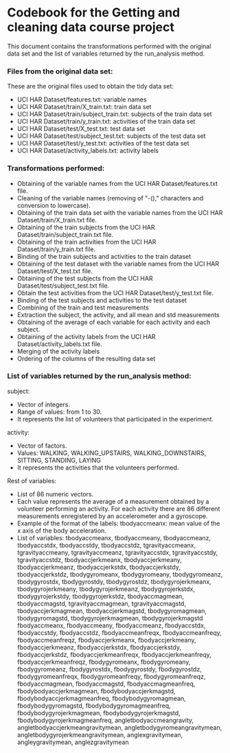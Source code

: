 Codebook for the Getting and cleaning data course project
===================

This document contains the transformations performed with the original data set and the list of variables returned by the run_analysis method.

### Files from the original data set:

These are the original files used to obtain the tidy data set:

* UCI HAR Dataset/features.txt: variable names
* UCI HAR Dataset/train/X_train.txt: train data set
* UCI HAR Dataset/train/subject_train.txt: subjects of the train data set
* UCI HAR Dataset/train/y_train.txt: activities of the train data set
* UCI HAR Dataset/test/X_test.txt: test data set
* UCI HAR Dataset/test/subject_test.txt: subjects of the test data set
* UCI HAR Dataset/test/y_test.txt: activities of the test data set
* UCI HAR Dataset/activity_labels.txt: activity labels

### Transformations performed:

* Obtaining of the variable names from the UCI HAR Dataset/features.txt file.
* Cleaning of the variable names (removing of "-()," characters and conversion to lowercase).
* Obtaining of the train data set with the variable names from the UCI HAR Dataset/train/X_train.txt file.
* Obtaining of the train subjects from the UCI HAR Dataset/train/subject_train.txt file.
* Obtaining of the train activities from the UCI HAR Dataset/train/y_train.txt file.
* Binding of the train subjects and activities to the train dataset
* Obtaining of the test dataset with the variable names from the UCI HAR Dataset/test/X_test.txt file.
* Obtaining of the test subjects from the UCI HAR Dataset/test/subject_test.txt file.
* Obtain the test activities from the UCI HAR Dataset/test/y_test.txt file.
* Binding of the test subjects and activities to the test dataset
* Combining of the train and test measurements
* Extraction the subject, the activity, and all mean and std measurements 
* Obtaining of the average of each variable for each activity and each subject.
* Obtaining of the activity labels from the UCI HAR Dataset/activity_labels.txt file.
* Merging of the activity labels
* Ordering of the columns of the resulting data set

### List of variables returned by the run_analysis method:

subject:

* Vector of integers.
* Range of values: from 1 to 30.
* It represents the list of volunteers that participated in the experiment. 

activity: 

* Vector of factors.
* Values: WALKING, WALKING_UPSTAIRS, WALKING_DOWNSTAIRS, SITTING, STANDING, LAYING
* It represents the activities that the volunteers performed.

Rest of variables:

* List of 86 numeric vectors.
* Each value represents the average of a measurement obtained by a volunteer performing an activity. For each activity there are 86 different measurements enregistered by an accelerometer and a gyroscope.
* Example of the format of the labels: tbodyaccmeanx: mean value of the x axis of the body acceleration.
* List of variables: tbodyaccmeanx, tbodyaccmeany, tbodyaccmeanz, tbodyaccstdx, tbodyaccstdy, tbodyaccstdz, tgravityaccmeanx, tgravityaccmeany, tgravityaccmeanz, tgravityaccstdx, tgravityaccstdy, tgravityaccstdz, tbodyaccjerkmeanx, tbodyaccjerkmeany, tbodyaccjerkmeanz, tbodyaccjerkstdx, tbodyaccjerkstdy, tbodyaccjerkstdz, tbodygyromeanx, tbodygyromeany, tbodygyromeanz, tbodygyrostdx, tbodygyrostdy, tbodygyrostdz, tbodygyrojerkmeanx, tbodygyrojerkmeany, tbodygyrojerkmeanz, tbodygyrojerkstdx, tbodygyrojerkstdy, tbodygyrojerkstdz, tbodyaccmagmean, tbodyaccmagstd, tgravityaccmagmean, tgravityaccmagstd, tbodyaccjerkmagmean, tbodyaccjerkmagstd, tbodygyromagmean, tbodygyromagstd, tbodygyrojerkmagmean, tbodygyrojerkmagstd
fbodyaccmeanx, fbodyaccmeany, fbodyaccmeanz, fbodyaccstdx, fbodyaccstdy, fbodyaccstdz, fbodyaccmeanfreqx, fbodyaccmeanfreqy, fbodyaccmeanfreqz, fbodyaccjerkmeanx, fbodyaccjerkmeany, fbodyaccjerkmeanz, fbodyaccjerkstdx, fbodyaccjerkstdy, fbodyaccjerkstdz, fbodyaccjerkmeanfreqx, fbodyaccjerkmeanfreqy, fbodyaccjerkmeanfreqz, fbodygyromeanx, fbodygyromeany, fbodygyromeanz, fbodygyrostdx, fbodygyrostdy, fbodygyrostdz, fbodygyromeanfreqx, fbodygyromeanfreqy, fbodygyromeanfreqz, fbodyaccmagmean, fbodyaccmagstd, fbodyaccmagmeanfreq, fbodybodyaccjerkmagmean, fbodybodyaccjerkmagstd, fbodybodyaccjerkmagmeanfreq, fbodybodygyromagmean, fbodybodygyromagstd, fbodybodygyromagmeanfreq, fbodybodygyrojerkmagmean, fbodybodygyrojerkmagstd, fbodybodygyrojerkmagmeanfreq, angletbodyaccmeangravity, angletbodyaccjerkmeangravitymean, angletbodygyromeangravitymean, angletbodygyrojerkmeangravitymean, anglexgravitymean, angleygravitymean, anglezgravitymean
